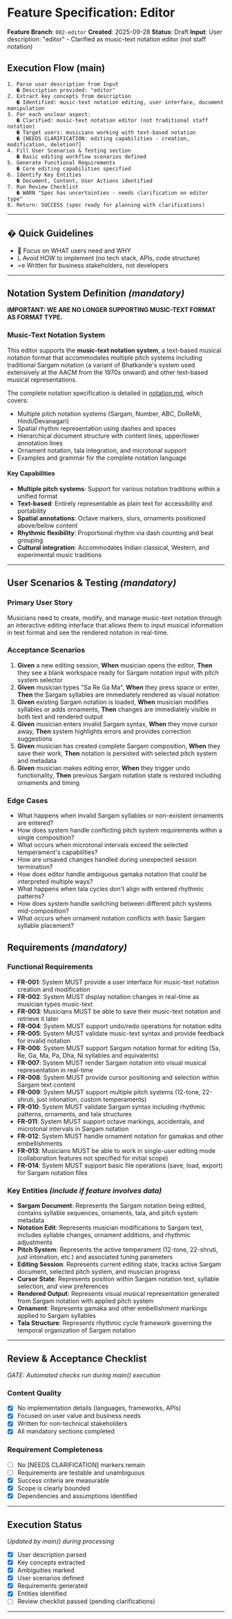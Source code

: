 # Feature Specification: Editor

**Feature Branch**: `002-editor`
**Created**: 2025-09-28
**Status**: Draft
**Input**: User description: "editor" - Clarified as music-text notation editor (not staff notation)

## Execution Flow (main)
```
1. Parse user description from Input
   � Description provided: "editor"
2. Extract key concepts from description
   � Identified: music-text notation editing, user interface, document manipulation
3. For each unclear aspect:
   � Clarified: music-text notation editor (not traditional staff notation)
   � Target users: musicians working with text-based notation
   � [NEEDS CLARIFICATION: editing capabilities - creation, modification, deletion?]
4. Fill User Scenarios & Testing section
   � Basic editing workflow scenarios defined
5. Generate Functional Requirements
   � Core editing capabilities specified
6. Identify Key Entities
   � Document, Content, User Actions identified
7. Run Review Checklist
   � WARN "Spec has uncertainties - needs clarification on editor type"
8. Return: SUCCESS (spec ready for planning with clarifications)
```

---

## � Quick Guidelines
-  Focus on WHAT users need and WHY
- L Avoid HOW to implement (no tech stack, APIs, code structure)
- =e Written for business stakeholders, not developers

---

## Notation System Definition *(mandatory)*

**IMPORTANT: WE ARE NO LONGER SUPPORTING MUSIC-TEXT FORMAT AS FORMAT TYPE.**

### Music-Text Notation System
This editor supports the **music-text notation system**, a text-based musical notation format that accommodates multiple pitch systems including traditional Sargam notation (a variant of Bhatkande's system used extensively at the AACM from the 1970s onward) and other text-based musical representations.

The complete notation specification is detailed in [notation.md](../../notation.md), which covers:
- Multiple pitch notation systems (Sargam, Number, ABC, DoReMi, Hindi/Devanagari)
- Spatial rhythm representation using dashes and spaces
- Hierarchical document structure with content lines, upper/lower annotation lines
- Ornament notation, tala integration, and microtonal support
- Examples and grammar for the complete notation language

#### Key Capabilities
- **Multiple pitch systems**: Support for various notation traditions within a unified format
- **Text-based**: Entirely representable as plain text for accessibility and portability
- **Spatial annotations**: Octave markers, slurs, ornaments positioned above/below content
- **Rhythmic flexibility**: Proportional rhythm via dash counting and beat grouping
- **Cultural integration**: Accommodates Indian classical, Western, and experimental music traditions

---

## User Scenarios & Testing *(mandatory)*

### Primary User Story
Musicians need to create, modify, and manage music-text notation through an interactive editing interface that allows them to input musical information in text format and see the rendered notation in real-time.

### Acceptance Scenarios
1. **Given** a new editing session, **When** musician opens the editor, **Then** they see a blank workspace ready for Sargam notation input with pitch system selector
2. **Given** musician types "Sa Re Ga Ma", **When** they press space or enter, **Then** the Sargam syllables are immediately rendered as visual notation
3. **Given** existing Sargam notation is loaded, **When** musician modifies syllables or adds ornaments, **Then** changes are immediately visible in both text and rendered output
4. **Given** musician enters invalid Sargam syntax, **When** they move cursor away, **Then** system highlights errors and provides correction suggestions
5. **Given** musician has created complete Sargam composition, **When** they save their work, **Then** notation is persisted with selected pitch system and metadata
6. **Given** musician makes editing error, **When** they trigger undo functionality, **Then** previous Sargam notation state is restored including ornaments and timing

### Edge Cases
- What happens when invalid Sargam syllables or non-existent ornaments are entered?
- How does system handle conflicting pitch system requirements within a single composition?
- What occurs when microtonal intervals exceed the selected temperament's capabilities?
- How are unsaved changes handled during unexpected session termination?
- How does editor handle ambiguous gamaka notation that could be interpreted multiple ways?
- What happens when tala cycles don't align with entered rhythmic patterns?
- How does system handle switching between different pitch systems mid-composition?
- What occurs when ornament notation conflicts with basic Sargam syllable placement?

## Requirements *(mandatory)*

### Functional Requirements
- **FR-001**: System MUST provide a user interface for music-text notation creation and modification
- **FR-002**: System MUST display notation changes in real-time as musician types music-text
- **FR-003**: Musicians MUST be able to save their music-text notation and retrieve it later
- **FR-004**: System MUST support undo/redo operations for notation edits
- **FR-005**: System MUST validate music-text syntax and provide feedback for invalid notation
- **FR-006**: System MUST support Sargam notation format for editing (Sa, Re, Ga, Ma, Pa, Dha, Ni syllables and equivalents)
- **FR-007**: System MUST render Sargam notation into visual musical representation in real-time
- **FR-008**: System MUST provide cursor positioning and selection within Sargam text content
- **FR-009**: System MUST support multiple pitch systems (12-tone, 22-shruti, just intonation, custom temperaments)
- **FR-010**: System MUST validate Sargam syntax including rhythmic patterns, ornaments, and tala structures
- **FR-011**: System MUST support octave markings, accidentals, and microtonal intervals in Sargam notation
- **FR-012**: System MUST handle ornament notation for gamakas and other embellishments
- **FR-013**: Musicians MUST be able to work in single-user editing mode (collaboration features not specified for initial scope)
- **FR-014**: System MUST support basic file operations (save, load, export) for Sargam notation files

### Key Entities *(include if feature involves data)*
- **Sargam Document**: Represents the Sargam notation being edited, contains syllable sequences, ornaments, tala, and pitch system metadata
- **Notation Edit**: Represents musician modifications to Sargam text, includes syllable changes, ornament additions, and rhythmic adjustments
- **Pitch System**: Represents the active temperament (12-tone, 22-shruti, just intonation, etc.) and associated tuning parameters
- **Editing Session**: Represents current editing state, tracks active Sargam document, selected pitch system, and musician progress
- **Cursor State**: Represents position within Sargam notation text, syllable selection, and view preferences
- **Rendered Output**: Represents visual musical representation generated from Sargam notation with applied pitch system
- **Ornament**: Represents gamaka and other embellishment markings applied to Sargam syllables
- **Tala Structure**: Represents rhythmic cycle framework governing the temporal organization of Sargam notation

---

## Review & Acceptance Checklist
*GATE: Automated checks run during main() execution*

### Content Quality
- [x] No implementation details (languages, frameworks, APIs)
- [x] Focused on user value and business needs
- [x] Written for non-technical stakeholders
- [x] All mandatory sections completed

### Requirement Completeness
- [ ] No [NEEDS CLARIFICATION] markers remain
- [ ] Requirements are testable and unambiguous
- [x] Success criteria are measurable
- [x] Scope is clearly bounded
- [x] Dependencies and assumptions identified

---

## Execution Status
*Updated by main() during processing*

- [x] User description parsed
- [x] Key concepts extracted
- [x] Ambiguities marked
- [x] User scenarios defined
- [x] Requirements generated
- [x] Entities identified
- [ ] Review checklist passed (pending clarifications)

---